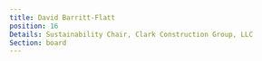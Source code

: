 ```yaml
---
title: David Barritt-Flatt
position: 16
Details: Sustainability Chair, Clark Construction Group, LLC
Section: board
---
```


